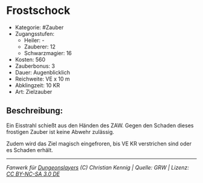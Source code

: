 # Frostschock

- Kategorie: #Zauber
- Zugangsstufen:
  - Heiler: -
  - Zauberer: 12
  - Schwarzmagier: 16
- Kosten: 560
- Zauberbonus: 3
- Dauer: Augenblicklich
- Reichweite: VE x 10 m
- Abklingzeit: 10 KR
- Art: Zielzauber

## Beschreibung:

Ein Eisstrahl schießt aus den Händen des ZAW. Gegen den Schaden dieses frostigen Zauber ist keine Abwehr zulässig.

Zudem wird das Ziel magisch eingefroren, bis VE KR verstrichen sind oder es Schaden erhält.


---

_Fanwerk für [Dungeonslayers](https://www.dungeonslayers.net/) (C) Christian Kennig | Quelle: GRW | Lizenz: [CC BY-NC-SA 3.0 DE](https://creativecommons.org/licenses/by-nc-sa/3.0/de/)_

